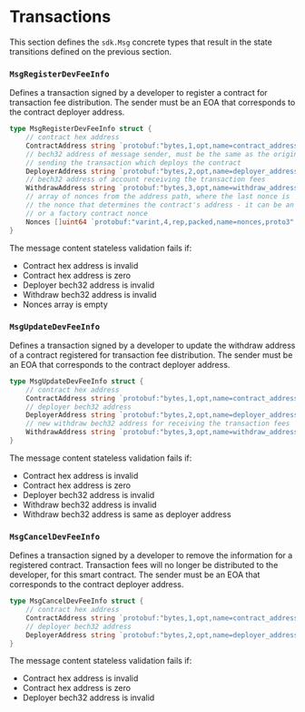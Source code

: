 <!--
order: 4
-->

# Transactions

This section defines the `sdk.Msg` concrete types that result in the state transitions defined on the previous section.

### `MsgRegisterDevFeeInfo`

Defines a transaction signed by a developer to register a contract for transaction fee distribution. The sender must be an EOA that corresponds to the contract deployer address.

```go
type MsgRegisterDevFeeInfo struct {
	// contract hex address
	ContractAddress string `protobuf:"bytes,1,opt,name=contract_address,json=contractAddress,proto3" json:"contract_address,omitempty"`
	// bech32 address of message sender, must be the same as the origin EOA
	// sending the transaction which deploys the contract
	DeployerAddress string `protobuf:"bytes,2,opt,name=deployer_address,json=deployerAddress,proto3" json:"deployer_address,omitempty"`
	// bech32 address of account receiving the transaction fees
	WithdrawAddress string `protobuf:"bytes,3,opt,name=withdraw_address,json=withdrawAddress,proto3" json:"withdraw_address,omitempty"`
	// array of nonces from the address path, where the last nonce is
	// the nonce that determines the contract's address - it can be an EOA nonce
	// or a factory contract nonce
	Nonces []uint64 `protobuf:"varint,4,rep,packed,name=nonces,proto3" json:"nonces,omitempty"`
}
```

The message content stateless validation fails if:

- Contract hex address is invalid
- Contract hex address is zero
- Deployer bech32 address is invalid
- Withdraw bech32 address is invalid
- Nonces array is empty

### `MsgUpdateDevFeeInfo`

Defines a transaction signed by a developer to update the withdraw address of a contract registered for transaction fee distribution. The sender must be an EOA that corresponds to the contract deployer address.

```go
type MsgUpdateDevFeeInfo struct {
	// contract hex address
	ContractAddress string `protobuf:"bytes,1,opt,name=contract_address,json=contractAddress,proto3" json:"contract_address,omitempty"`
	// deployer bech32 address
	DeployerAddress string `protobuf:"bytes,2,opt,name=deployer_address,json=deployerAddress,proto3" json:"deployer_address,omitempty"`
	// new withdraw bech32 address for receiving the transaction fees
	WithdrawAddress string `protobuf:"bytes,3,opt,name=withdraw_address,json=withdrawAddress,proto3" json:"withdraw_address,omitempty"`
}
```

The message content stateless validation fails if:

- Contract hex address is invalid
- Contract hex address is zero
- Deployer bech32 address is invalid
- Withdraw bech32 address is invalid
- Withdraw bech32 address is same as deployer address

### `MsgCancelDevFeeInfo`

Defines a transaction signed by a developer to remove the information for a registered contract. Transaction fees will no longer be distributed to the developer, for this smart contract. The sender must be an EOA that corresponds to the contract deployer address.

```go
type MsgCancelDevFeeInfo struct {
	// contract hex address
	ContractAddress string `protobuf:"bytes,1,opt,name=contract_address,json=contractAddress,proto3" json:"contract_address,omitempty"`
	// deployer bech32 address
	DeployerAddress string `protobuf:"bytes,2,opt,name=deployer_address,json=deployerAddress,proto3" json:"deployer_address,omitempty"`
}
```

The message content stateless validation fails if:

- Contract hex address is invalid
- Contract hex address is zero
- Deployer bech32 address is invalid
